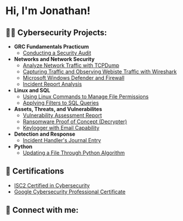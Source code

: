 <h1>Hi, I'm Jonathan!

<h2>👨‍💻 Cybersecurity Projects:</h2>

- <b>GRC Fundamentals Practicum</b>
  - [Conducting a Security Audit](https://github.com/joshmadakor1/Algorithms-Practice)
- <b>Networks and Network Security</b>
  - [Analyze Network Traffic with TCPDump](https://github.com/joshmadakor1/4chan-Image-Analysis-Middleware-C964)
  - [Capturing Traffic and Observing Webiste Traffic with Wireshark](https://github.com/joshmadakor1/4chan-Image-Analysis-Middleware-C964)
  - [Microsoft Windows Defender and Firewall](https://github.com/joshmadakor1/4chan-Image-Analysis-Middleware-C964)
  - [Incident Report Analysis](https://github.com/joshmadakor1/4chan-Image-Analysis-Middleware-C964)
- <b>Linux and SQL</b>
  - [Using Linux Commands to Manage File Permissions](https://github.com/joshmadakor1/Sentinel-Lab)
  - [Applying Filters to SQL Queries](https://github.com/joshmadakor1/Jwipe.PowerShell)
- <b>Assets, Threats, and Vulnerabilites</b>
  - [Vulnerability Assessment Report](https://github.com/joshmadakor1/EncrypterPOC)
  - [Ransomware Proof of Concept (Decrypter)](https://github.com/joshmadakor1/DecrypterPOC)
  - [Keylogger with Email Capability](https://github.com/joshmadakor1/Key-Logger-With-Email)
- <b>Detection and Response</b>
  - [Incident Handler's Journal Entry](https://github.com/joshmadakor1/EncrypterPOC)
- <b>Python</b>
  - [Updating a File Through Python Algorithm](https://github.com/joshmadakor1/Package-Delivery-Pathfinding-Algorithm)

<h2>📄 Certifications</h2>

- [ISC2 Certified in Cybersecurity](https://www.credly.com/badges/043a9ae6-6990-47e3-b67b-1fe0709a2e4f)
- [Google Cybersecurity Professional Certificate](https://www.coursera.org/account/accomplishments/professional-cert/TXD395XY6WSY)


<h2> 🤳 Connect with me:</h2>

[linkedin]: https://linkedin.com/in/jonmrodriguez
